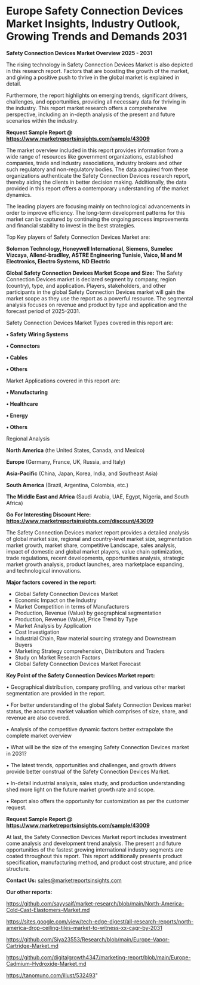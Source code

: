 # Europe Safety Connection Devices Market Insights, Industry Outlook, Growing Trends and Demands 2031

<Strong> Safety Connection Devices Market Overview 2025 - 2031</strong>

The rising technology in Safety Connection Devices Market is also depicted in this research report. Factors that are boosting the growth of the market, and giving a positive push to thrive in the global market is explained in detail.

Furthermore, the report highlights on emerging trends, significant drivers, challenges, and opportunities, providing all necessary data for thriving in the industry. This report market research offers a comprehensive perspective, including an in-depth analysis of the present and future scenarios within the industry.

<strong>Request Sample Report @ <a href=https://www.marketreportsinsights.com/sample/43009>https://www.marketreportsinsights.com/sample/43009</a></strong>

The market overview included in this report provides information from a wide range of resources like government organizations, established companies, trade and industry associations, industry brokers and other such regulatory and non-regulatory bodies. The data acquired from these organizations authenticate the Safety Connection Devices research report, thereby aiding the clients in better decision making. Additionally, the data provided in this report offers a contemporary understanding of the market dynamics.

The leading players are focusing mainly on technological advancements in order to improve efficiency. The long-term development patterns for this market can be captured by continuing the ongoing process improvements and financial stability to invest in the best strategies.

Top Key players of Safety Connection Devices Market are:

<strong>Solomon Technology, Honeywell International, Siemens, Sumelec Vizcaya, Allend-bradlley, ASTRE Engineering Tunisie, Vaico, M and M Electronics, Electro Systems, ND Electric</strong>

<strong><b>Global Safety Connection Devices Market Scope and Size:</b></strong>
The Safety Connection Devices market is declared segment by company, region (country), type, and application. Players, stakeholders, and other participants in the global Safety Connection Devices market will gain the market scope as they use the report as a powerful resource. The segmental analysis focuses on revenue and product by type and application and the forecast period of 2025-2031.

Safety Connection Devices Market Types covered in this report are:

<strong>•  Safety Wiring Systems

•  Connectors

•  Cables

•  Others</strong>

Market Applications covered in this report are:

<strong>•  Manufacturing

•  Healthcare

•  Energy

•  Others</strong> 

Regional Analysis

<strong>North America</strong> (the United States, Canada, and Mexico)

<strong>Europe</strong> (Germany, France, UK, Russia, and Italy)

<strong>Asia-Pacific</strong> (China, Japan, Korea, India, and Southeast Asia)

<strong>South America</strong> (Brazil, Argentina, Colombia, etc.)

<strong>The Middle East and Africa</strong> (Saudi Arabia, UAE, Egypt, Nigeria, and South Africa)

<strong>Go For Interesting Discount Here: <a href=https://www.marketreportsinsights.com/discount/43009>https://www.marketreportsinsights.com/discount/43009</a></strong>

The Safety Connection Devices market report provides a detailed analysis of global market size, regional and country-level market size, segmentation market growth, market share, competitive Landscape, sales analysis, impact of domestic and global market players, value chain optimization, trade regulations, recent developments, opportunities analysis, strategic market growth analysis, product launches, area marketplace expanding, and technological innovations.

<strong><b>Major factors covered in the report:</b></strong>
<ul>
  <li>Global Safety Connection Devices Market </li>
  <li>Economic Impact on the Industry</li>
  <li>Market Competition in terms of Manufacturers</li>
  <li>Production, Revenue (Value) by geographical segmentation</li>
  <li>Production, Revenue (Value), Price Trend by Type</li>
  <li>Market Analysis by Application</li>
  <li>Cost Investigation</li>
  <li>Industrial Chain, Raw material sourcing strategy and Downstream Buyers</li>
  <li>Marketing Strategy comprehension, Distributors and Traders</li>
  <li>Study on Market Research Factors</li>
  <li>Global Safety Connection Devices Market Forecast</li>
</ul>

<strong><b>Key Point of the Safety Connection Devices Market report:</b></strong>

• Geographical distribution, company profiling, and various other market segmentation are provided in the report.

• For better understanding of the global Safety Connection Devices market status, the accurate market valuation which comprises of size, share, and revenue are also covered.

• Analysis of the competitive dynamic factors better extrapolate the complete market overview

• What will be the size of the emerging Safety Connection Devices market in 2031?

• The latest trends, opportunities and challenges, and growth drivers provide better construal of the Safety Connection Devices Market.

• In-detail industrial analysis, sales study, and production understanding shed more light on the future market growth rate and scope.

• Report also offers the opportunity for customization as per the customer request.

<strong>Request Sample Report @ <a href=https://www.marketreportsinsights.com/sample/43009>https://www.marketreportsinsights.com/sample/43009</a></strong>

At last, the Safety Connection Devices Market report includes investment come analysis and development trend analysis. The present and future opportunities of the fastest growing international industry segments are coated throughout this report. This report additionally presents product specification, manufacturing method, and product cost structure, and price structure.

<strong>Contact Us:</strong>
sales@marketreportsinsights.com

<strong>Our other reports:</strong>

<a href=https://github.com/sayysaif/market-research/blob/main/North-America-Cold-Cast-Elastomers-Market.md>https://github.com/sayysaif/market-research/blob/main/North-America-Cold-Cast-Elastomers-Market.md</a>

<a href=https://sites.google.com/view/tech-edge-digest/all-research-reports/north-america-drop-ceiling-tiles-market-to-witness-xx-cagr-by-2031>https://sites.google.com/view/tech-edge-digest/all-research-reports/north-america-drop-ceiling-tiles-market-to-witness-xx-cagr-by-2031</a>

<a href=https://github.com/Siya23553/Research/blob/main/Europe-Vapor-Cartridge-Market.md>https://github.com/Siya23553/Research/blob/main/Europe-Vapor-Cartridge-Market.md</a>

<a href=https://github.com/digitalgrowth4347/marketing-report/blob/main/Europe-Cadmium-Hydroxide-Market.md>https://github.com/digitalgrowth4347/marketing-report/blob/main/Europe-Cadmium-Hydroxide-Market.md</a>

<a href=https://tanomuno.com/illust/532493>https://tanomuno.com/illust/532493</a>"
